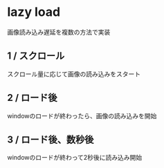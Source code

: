 <h1>lazy load</h1>
画像読み込み遅延を複数の方法で実装

<h2>1 / スクロール</h2>
スクロール量に応じて画像の読み込みをスタート

<h2>2 / ロード後</h2>
windowのロードが終わったら、画像の読み込みを開始


<h2>3 / ロード後、数秒後</h2>
windowのロードが終わって2秒後に読み込み開始

